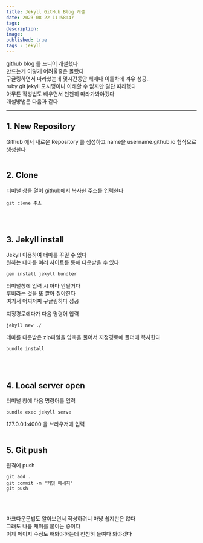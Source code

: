 ```yaml
---
title: Jekyll GitHub Blog 개설
date: 2023-08-22 11:58:47 
tags: 
description:
image: 
published: true
tags : jekyll
---
```



github blog 를 드디어 개설했다<br>
만드는게 이렇게 어려울줄은 몰랐다<br>
구글링하면서 따라했는데 몇시간동안 헤매다 이틀차에 겨우 성공..<br>
ruby git jekyll 모시깽이니 이해할 수 없지만 일단 따라했다<br>
아무튼 작성법도 배우면서 천천히 따라가봐야겠다<br>
개설방법은 다음과 같다<br>
<hr/>


## 1. New Repository
Github 에서 새로운 Repository 를 생성하고
name을 username.github.io 형식으로 생성한다
<br><br>


## 2. Clone
터미널 창을 열어 github에서 복사한 주소를 입력한다
 ```
 git clone 주소
 ```
 <br><br>


## 3. Jekyll install

Jekyll 이용하여 테마를 꾸밀 수 있다<br>
원하는 테마를 여러 사이트를 통해 다운받을 수 있다<br>
```
gem install jekyll bundler
```
터미널창에 입력 시 아마 안될거다<br>
루비라는 것을 또 깔아 줘야한다<br>
여기서 어찌저찌 구글링하다 성공

지정경로에다가 다음 명령어 입력
```
jekyll new ./
```

테마를 다운받은 zip파일을 압축을 풀어서 지정경로에 폴더에 복사한다

```
bundle install
```
<br><br>

## 4. Local server open
터미널 창에 다음 명령어를 입력
```
bundle exec jekyll serve
```
127.0.0.1:4000 을 브라우저에 입력
<br><br>

## 5. Git push
원격에 push
```
git add .
git commit -m "커밋 메세지"
git push
```
<br><br>

마크다운문법도 알아보면서 작성하려니 마냥 쉽지만은 않다<br>
그래도 나름 재미를 붙이는 중이다<br>
이제 페이지 수정도 해봐야하는데 천천히 들여다 봐야겠다<br>


